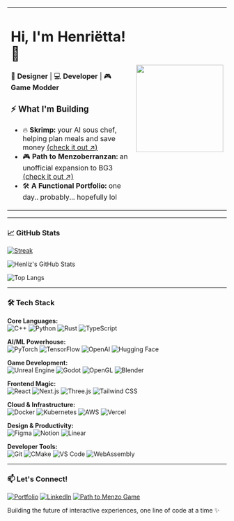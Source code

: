 <table>
<tr>
<td>

# Hi, I'm Henriëtta! 👋  
🎨 **Designer** | 💻 **Developer** | 🎮 **Game Modder**  

### ⚡ **What I'm Building**
- 🔥 **Skrimp:** your AI sous chef, helping plan meals and save money <a href="https://www.skrimp.ai">(check it out ↗)</a>
- 🎮 **Path to Menzoberranzan:** an unofficial expansion to BG3 <a href="https://www.youtube.com/@lotrichexe4860">(check it out ↗)</a>
- 🛠️ **A Functional Portfolio:** one day.. probably... hopefully lol

</td>
<td>

<img src="https://cdn.prod.website-files.com/667c3c67ba93623344ee6ac7/6787be4e832d36673f861bff_221352975-94759904-aa4c-4032-a8ab-b546efb9c478.gif" width="200"/>

</td>
</tr>
</table>

---

### 📈 **GitHub Stats**
[![Streak](https://streak-stats.demolab.com?user=henliz&theme=tokyonight&hide_longest_streak=true&card_width=470)](https://streak-stats.demolab.com/demo/)

![Henliz's GitHub Stats](https://YOUR-DEPLOYMENT-URL/api?username=henliz&show_icons=true&theme=radical&include_all_commits=true)

![Top Langs](https://github-readme-stats.vercel.app/api/top-langs/?username=henliz&layout=compact&theme=radical&include_all_commits=true&count_private=true)


---

### 🛠 **Tech Stack**
**Core Languages:** <br>
![C++](https://img.shields.io/badge/C++-00599C?style=for-the-badge&logo=cplusplus&logoColor=white)
![Python](https://img.shields.io/badge/Python-3776AB?style=for-the-badge&logo=python&logoColor=white)
![Rust](https://img.shields.io/badge/Rust-000000?style=for-the-badge&logo=rust&logoColor=white)
![TypeScript](https://img.shields.io/badge/TypeScript-007ACC?style=for-the-badge&logo=typescript&logoColor=white)

**AI/ML Powerhouse:** <br>
![PyTorch](https://img.shields.io/badge/PyTorch-EE4C2C?style=for-the-badge&logo=pytorch&logoColor=white) ![TensorFlow](https://img.shields.io/badge/TensorFlow-FF6F00?style=for-the-badge&logo=tensorflow&logoColor=white) ![OpenAI](https://img.shields.io/badge/OpenAI-412991?style=for-the-badge&logo=openai&logoColor=white) ![Hugging Face](https://img.shields.io/badge/🤗_Hugging_Face-FFD21E?style=for-the-badge&logoColor=black)

**Game Development:** <br>
![Unreal Engine](https://img.shields.io/badge/Unreal_Engine-0E1128?style=for-the-badge&logo=unrealengine&logoColor=white) ![Godot](https://img.shields.io/badge/Godot-478CBF?style=for-the-badge&logo=godotengine&logoColor=white) ![OpenGL](https://img.shields.io/badge/OpenGL-5586A4?style=for-the-badge&logo=opengl&logoColor=white) ![Blender](https://img.shields.io/badge/Blender-E87D0D?style=for-the-badge&logo=blender&logoColor=white)

**Frontend Magic:** <br>
![React](https://img.shields.io/badge/React-20232A?style=for-the-badge&logo=react&logoColor=61DAFB) ![Next.js](https://img.shields.io/badge/Next.js-000?style=for-the-badge&logo=nextdotjs&logoColor=white) ![Three.js](https://img.shields.io/badge/Three.js-000000?style=for-the-badge&logo=threedotjs&logoColor=white) ![Tailwind CSS](https://img.shields.io/badge/Tailwind_CSS-38B2AC?style=for-the-badge&logo=tailwind-css&logoColor=white)

**Cloud & Infrastructure:** <br>
![Docker](https://img.shields.io/badge/Docker-2CA5E0?style=for-the-badge&logo=docker&logoColor=white) ![Kubernetes](https://img.shields.io/badge/Kubernetes-326ce5?style=for-the-badge&logo=kubernetes&logoColor=white) ![AWS](https://img.shields.io/badge/AWS-FF9900?style=for-the-badge&logo=amazonaws&logoColor=white) ![Vercel](https://img.shields.io/badge/Vercel-000000?style=for-the-badge&logo=vercel&logoColor=white)

**Design & Productivity:** <br>
![Figma](https://img.shields.io/badge/Figma-F24E1E?style=for-the-badge&logo=figma&logoColor=white) ![Notion](https://img.shields.io/badge/Notion-000000?style=for-the-badge&logo=notion&logoColor=white) ![Linear](https://img.shields.io/badge/Linear-5E6AD2?style=for-the-badge&logo=linear&logoColor=white)

**Developer Tools:** <br>
![Git](https://img.shields.io/badge/Git-F05032?style=for-the-badge&logo=git&logoColor=white) ![CMake](https://img.shields.io/badge/CMake-064F8C?style=for-the-badge&logo=cmake&logoColor=white) ![VS Code](https://img.shields.io/badge/VS_Code-0078D4?style=for-the-badge&logo=visual%20studio%20code&logoColor=white) ![WebAssembly](https://img.shields.io/badge/WebAssembly-654FF0?style=for-the-badge&logo=webassembly&logoColor=white)


---

### 📫 **Let's Connect!**
[![Portfolio](https://img.shields.io/badge/Portfolio-000?style=for-the-badge&logo=github&logoColor=white)](https://henliz.github.io/)
[![LinkedIn](https://img.shields.io/badge/LinkedIn-0077B5?style=for-the-badge&logo=linkedin&logoColor=white)](https://www.linkedin.com/in/henriettavanniekerk/)
[![Path to Menzo Game](https://img.shields.io/badge/Discord-7289DA?style=for-the-badge&logo=discord&logoColor=white)](https://discord.gg/jPe2ZvSy)

Building the future of interactive experiences, one line of code at a time ✨
